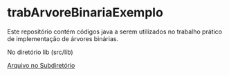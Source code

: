 # trabArvoreBinariaExemplo

Este repositório contém códigos java a serem utilizados no trabalho prático de implementação de árvores binárias.

No diretório lib (src/lib) 

[Arquivo no Subdiretório](src/lib)
